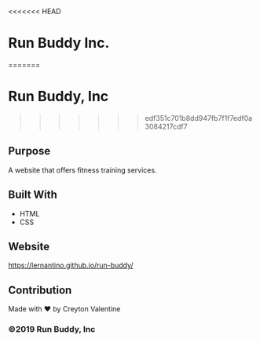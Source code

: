 <<<<<<< HEAD
# Run Buddy Inc.
=======
# Run Buddy, Inc
>>>>>>> edf351c701b8dd947fb7f1f7edf0a3084217cdf7

## Purpose
A website that offers fitness training services. 

## Built With
* HTML
* CSS

## Website
https://lernantino.github.io/run-buddy/

## Contribution
Made with ❤️ by Creyton Valentine

### ©️2019 Run Buddy, Inc 
